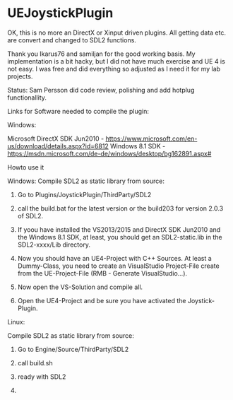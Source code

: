 UEJoystickPlugin
====================
OK, this is no more an DirectX or Xinput driven plugins. All getting data etc. are convert and changed to SDL2 functions.

Thank you Ikarus76 and samiljan for the good working basis. My implementation is a bit hacky, but I did not have much exercise and UE 4 is not easy.
I was free and did everything so adjusted as I need it for my lab projects. 

Status:
Sam Persson did code review, polishing and add hotplug functionallity. 

Links for Software needed to compile the plugin:

Windows:

Microsoft DirectX SDK Jun2010 - https://www.microsoft.com/en-us/download/details.aspx?id=6812
Windows 8.1 SDK - https://msdn.microsoft.com/de-de/windows/desktop/bg162891.aspx#


Howto use it

Windows:
Compile SDL2 as static library from source:
1) Go to Plugins/JoystickPlugin/ThirdParty/SDL2

2) call the build.bat for the latest version or the build203 for version 2.0.3 of SDL2.

3) If yoou have installed the VS2013/2015 and DirectX SDK Jun2010 and the Windows 8.1 SDK, at least, you should get an SDL2-static.lib in the SDL2-xxxx/Lib directory.

4) Now you should have an UE4-Project with C++ Sources. At least a Dummy-Class, you need to create an VisualStudio Project-File create from the UE-Project-File (RMB - Generate VisualStudio...).

5) Now open the VS-Solution and compile all.

6) Open the UE4-Project and be sure you have activated the Joystick-Plugin.


Linux:

Compile SDL2 as static library from source:

1) Go to Engine/Source/ThirdParty/SDL2

2) call build.sh

3) ready with SDL2

4) 


